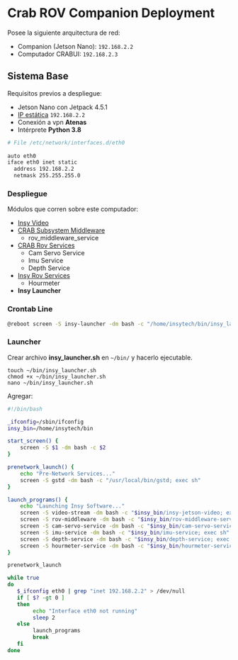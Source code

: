 # Crab ROV Companion Deployment

Posee la siguiente arquitectura de red:
- Companion (Jetson Nano): `192.168.2.2`
- Computador CRABUI: `192.168.2.3`

## Sistema Base

Requisitos previos a despliegue:

- Jetson Nano con Jetpack 4.5.1
- [IP estática][static_ip_jetson] `192.168.2.2`
- Conexión a vpn **Atenas**
- Intérprete **Python 3.8**

```bash
# File /etc/network/interfaces.d/eth0
 
auto eth0
iface eth0 inet static
  address 192.168.2.2
  netmask 255.255.255.0
```

### Despliegue

Módulos que corren sobre este computador:

- [Insy Video][insy_video]
- [CRAB Subsystem Middleware][crab_subsystem_middleware]
    - rov_middleware_service
- [CRAB Rov Services][crab_rov_services] 
    - Cam Servo Service
    - Imu Service
    - Depth Service
- [Insy Rov Services][insy_rov_services]
    - Hourmeter
- **Insy Launcher**

### Crontab Line

```bash
@reboot screen -S insy-launcher -dm bash -c "/home/insytech/bin/insy_launcher.sh; exec sh"
```

### Launcher

Crear archivo **insy_launcher.sh** en `~/bin/` y hacerlo ejecutable.

```
touch ~/bin/insy_launcher.sh
chmod +x ~/bin/insy_launcher.sh
nano ~/bin/insy_launcher.sh
```

Agregar:

```bash
#!/bin/bash

_ifconfig=/sbin/ifconfig
insy_bin=/home/insytech/bin

start_screen() {
    screen -S $1 -dm bash -c $2
}

prenetwork_launch() {
    echo "Pre-Network Services..."   
    screen -S gstd -dm bash -c "/usr/local/bin/gstd; exec sh"
}

launch_programs() {
    echo "Launching Insy Software..."
    screen -S video-stream -dm bash -c "$insy_bin/insy-jetson-video; exec sh"
    screen -S rov-middleware -dm bash -c "$insy_bin/rov-middleware-service; exec sh"
    screen -S cam-servo-service -dm bash -c "$insy_bin/cam-servo-service; exec sh"
    screen -S imu-service -dm bash -c "$insy_bin/imu-service; exec sh"
    screen -S depth-service -dm bash -c "$insy_bin/depth-service; exec sh"
    screen -S hourmeter-service -dm bash -c "$insy_bin/hourmeter-service; exec sh"
}

prenetwork_launch

while true
do
   $_ifconfig eth0 | grep "inet 192.168.2.2" > /dev/null
   if [ $? -gt 0 ]
   then
        echo "Interface eth0 not running"           
        sleep 2
   else
        launch_programs
        break
   fi
done
```

[insy_video]: http://gitlab.telemcloud.cl/aquarovdevelopment/insy-video
[insy_rov_services]: http://gitlab.telemcloud.cl/aquarovdevelopment/insy_rov_services
[static_ip_jetson]: https://forums.developer.nvidia.com/t/static-ip-change-often/186854/5?u=nhasbun
[crab_subsystem_middleware]: http://gitlab.telemcloud.cl/aquarovdevelopment/crab_subsystem_middleware
[crab_rov_services]: http://gitlab.telemcloud.cl/aquarovdevelopment/crab_rov_services
